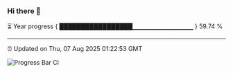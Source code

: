 ### Hi there 👋

⏳ Year progress { █████████████████▁▁▁▁▁▁▁▁▁▁▁▁▁ } 59.74 %

---

⏰ Updated on Thu, 07 Aug 2025 01:22:53 GMT

![Progress Bar CI](https://github.com/liununu/liununu/workflows/Progress%20Bar%20CI/badge.svg)

